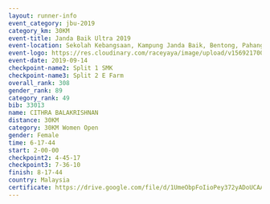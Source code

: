 ```yaml
---
layout: runner-info 
event_category: jbu-2019 
category_km: 30KM 
event-title: Janda Baik Ultra 2019
event-location: Sekolah Kebangsaan, Kampung Janda Baik, Bentong, Pahang, Malaysia 
event-logo: https://res.cloudinary.com/raceyaya/image/upload/v1569217009/logo/janda-baik_vch1pc.jpg 
event-date: 2019-09-14 
checkpoint-name2: Split 1 SMK 
checkpoint-name3: Split 2 E Farm 
overall_rank: 308
gender_rank: 89
category_rank: 49
bib: 33013
name: CITHRA BALAKRISHNAN
distance: 30KM
category: 30KM Women Open
gender: Female
time: 6-17-44
start: 2-00-00
checkpoint2: 4-45-17
checkpoint3: 7-36-10
finish: 8-17-44
country: Malaysia
certificate: https://drive.google.com/file/d/1UmeObpFoIioPey372yADoUCAAC3JxbN4/view?usp=sharing
---
```

